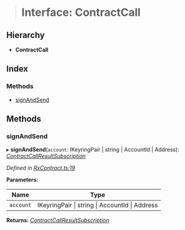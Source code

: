 > # Interface: ContractCall

## Hierarchy

* **ContractCall**

## Index

### Methods

* [signAndSend](_rxcontract_.contractcall.md#signandsend)

## Methods

###  signAndSend

▸ **signAndSend**(`account`: IKeyringPair | string | AccountId | Address): *[ContractCallResultSubscription](../modules/_rxcontract_.md#contractcallresultsubscription)*

*Defined in [RxContract.ts:19](https://github.com/polkadot-js/api/blob/a3b0dde/packages/api-contract/src/RxContract.ts#L19)*

**Parameters:**

Name | Type |
------ | ------ |
`account` | IKeyringPair \| string \| AccountId \| Address |

**Returns:** *[ContractCallResultSubscription](../modules/_rxcontract_.md#contractcallresultsubscription)*